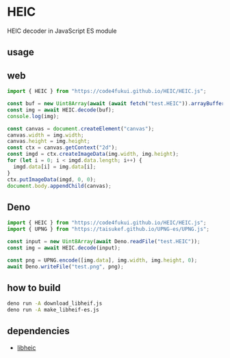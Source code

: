 # HEIC

HEIC decoder in JavaScript ES module

## usage

## web

```js
import { HEIC } from "https://code4fukui.github.io/HEIC/HEIC.js";

const buf = new Uint8Array(await (await fetch("test.HEIC")).arrayBuffer());
const img = await HEIC.decode(buf);
console.log(img);

const canvas = document.createElement("canvas");
canvas.width = img.width;
canvas.height = img.height;
const ctx = canvas.getContext("2d");
const imgd = ctx.createImageData(img.width, img.height);
for (let i = 0; i < imgd.data.length; i++) {
  imgd.data[i] = img.data[i];
}
ctx.putImageData(imgd, 0, 0);
document.body.appendChild(canvas);
```

## Deno

```js
import { HEIC } from "https://code4fukui.github.io/HEIC/HEIC.js";
import { UPNG } from "https://taisukef.github.io/UPNG-es/UPNG.js";

const input = new Uint8Array(await Deno.readFile("test.HEIC"));
const img = await HEIC.decode(input);

const png = UPNG.encode([img.data], img.width, img.height, 0);
await Deno.writeFile("test.png", png);
```

## how to build

```sh
deno run -A download_libheif.js
deno run -A make_libheif-es.js
```

## dependencies

- [libheic](https://github.com/strukturag/libheif)

